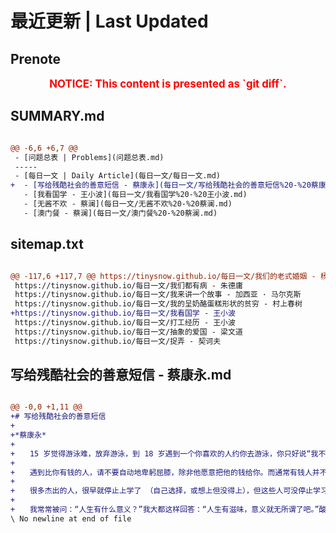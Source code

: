 # 最近更新 | Last Updated

## Prenote

<p style="font-size: larger; font-weight: bold; color: red; text-align: center;">NOTICE: This content is presented as `git diff`.</p>

## SUMMARY.md

```diff

@@ -6,6 +6,7 @@
 - [问题总表 | Problems](问题总表.md)
 -----
 - [每日一文 | Daily Article](每日一文/每日一文.md)
+  - [写给残酷社会的善意短信 - 蔡康永](每日一文/写给残酷社会的善意短信%20-%20蔡康永.md)
   - [我看国学 - 王小波](每日一文/我看国学%20-%20王小波.md)
   - [无酱不欢 - 蔡澜](每日一文/无酱不欢%20-%20蔡澜.md)
   - [澳门餐 - 蔡澜](每日一文/澳门餐%20-%20蔡澜.md)
```

## sitemap.txt

```diff

@@ -117,6 +117,7 @@ https://tinysnow.github.io/每日一文/我们的老式婚姻 - 杨修峰
 https://tinysnow.github.io/每日一文/我们都有病 - 朱德庸
 https://tinysnow.github.io/每日一文/我来讲一个故事 - 加西亚 · 马尔克斯
 https://tinysnow.github.io/每日一文/我的呈奶酪蛋糕形状的贫穷 - 村上春树
+https://tinysnow.github.io/每日一文/我看国学 - 王小波
 https://tinysnow.github.io/每日一文/打工经历 - 王小波
 https://tinysnow.github.io/每日一文/抽象的爱国 - 梁文道
 https://tinysnow.github.io/每日一文/捉弄 - 契诃夫
```

## 写给残酷社会的善意短信 - 蔡康永.md

```diff

@@ -0,0 +1,11 @@
+# 写给残酷社会的善意短信
+
+*蔡康永*
+
+　　15 岁觉得游泳难，放弃游泳，到 18 岁遇到一个你喜欢的人约你去游泳，你只好说“我不会啊”。18 岁觉得英文难，放弃英文，28 岁出现一个很棒但要会英文的工作，你只好说“我不会啊”。人生前期越嫌麻烦，越懒得学，后来就越可能错过让你动心的人和事，错过新风景。
+
+　　遇到比你有钱的人，请不要自动地卑躬屈膝，除非他愿意把他的钱给你。而通常有钱人并不会把钱送给随便就对他们卑躬屈膝的人，所以，何必呢 ?
+
+　　很多杰出的人，很早就停止上学了 （自己选择，或想上但没得上），但这些人可没停止学习，他们去更广阔的社会学校，向更厉害的人学习了。你若有这种胆识，也尽可如此。但请不要误以为这些人是因为早早停止上学而变杰出的，这就好像以为拿破仑是因为个子矮才杰出一样。
+
+　　我常常被问：“人生有什么意义？”我大都这样回答：“人生有滋味，意义就无所谓了吧。”酸甜苦辣，都是人生的滋味，尝一尝，挣扎一番，挺有意思的。也许有人反问：“如果我的人生全无滋味呢？”如果全无滋味，“意义”应该也补救不了什么了吧？
\ No newline at end of file
```
